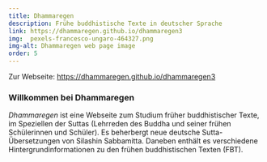 ```yaml
---
title: Dhammaregen
description: Frühe buddhistische Texte in deutscher Sprache
link: https://dhammaregen.github.io/dhammaregen3
img:  pexels-francesco-ungaro-464327.png
img-alt: Dhammaregen web page image
order: 5
---
```


Zur Webseite: https://dhammaregen.github.io/dhammaregen3

### Willkommen bei Dhammaregen
*Dhammaregen* ist eine Webseite zum Studium früher buddhistischer Texte, im Speziellen der Suttas (Lehrreden des Buddha und seiner frühen Schülerinnen und Schüler). Es beherbergt neue deutsche Sutta-Übersetzungen von Silashin Sabbamitta. Daneben enthält es verschiedene Hintergrundinformationen zu den frühen buddhistischen Texten (FBT).


